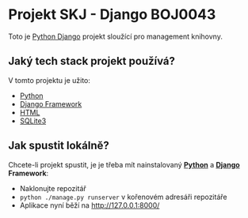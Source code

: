 # Projekt SKJ - Django BOJ0043

Toto je [Python Django](https://www.djangoproject.com/) projekt sloužící pro management knihovny.

## Jaký tech stack projekt používá?

V tomto projektu je užito:

-   [Python](https://www.python.org/)
-   [Django Framework](https://www.djangoproject.com/)
-   [HTML](https://developer.mozilla.org/en-US/docs/Web/HTML)
-   [SQLite3](https://www.sqlite.org/)

## Jak spustit lokálně?

Chcete-li projekt spustit, je je třeba mít nainstalovaný <b>[Python](https://www.python.org/downloads/)</b> a <b>[Django](https://www.djangoproject.com/download/) Framework</b>:

-   Naklonujte repozitář
-   `python ./manage.py runserver` v kořenovém adresáři repozitáře
-   Aplikace nyní běží na http://127.0.0.1:8000/
